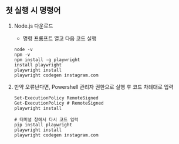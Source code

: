 ## 첫 실행 시 명령어

1. Node.js 다운로드

    - 명령 프롬프트 열고 다음 코드 실행

    ```
    node -v
    npm -v
    npm install -g playwright
    install playwright
    playwright install
    playwright codegen instagram.com
    ```

2. 만약 오류난다면, Powershell 관리자 권한으로 실행 후 코드 차례대로 입력
   
    ```
    Set-ExecutionPolicy RemoteSigned
    Get-ExecutionPolicy # RemoteSigned
    playwright install
    
    # 터미널 창에서 다시 코드 입력
    pip install playwright
    playwright install
    playwright codegen instagram.com
    ```
